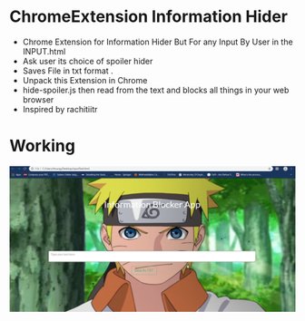 # ChromeExtension Information Hider
* Chrome Extension for Information Hider But For any Input By User in the INPUT.html
* Ask user its choice of spoiler hider 
* Saves File in txt format .
* Unpack this Extension in Chrome 
* hide-spoiler.js then read from the text and blocks all things in your web browser
* Inspired by rachitiitr
 # Working 

![](Display.png)